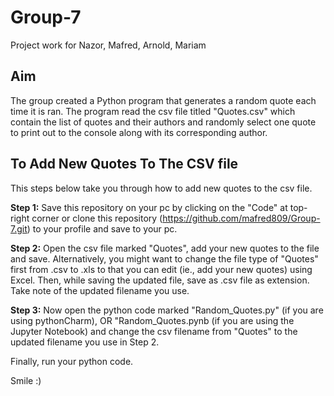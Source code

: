 # Group-7
Project work for Nazor, Mafred, Arnold, Mariam

## Aim
The group created a Python program that generates a random quote each time it is ran. The program read the csv file titled "Quotes.csv" which contain the list of quotes and their authors and randomly select one quote to print out to the console along with its corresponding author.

## To Add New Quotes To The CSV file
This steps below take you through how to add new quotes to the csv file.

**Step 1:**
Save this repository on your pc by clicking on the "Code" at top-right corner or clone this repository (https://github.com/mafred809/Group-7.git) to your profile and save to your pc.

**Step 2:** 
Open the csv file marked "Quotes", add your new quotes to the file and save.
Alternatively,
you might want to change the file type of "Quotes" first from .csv to .xls to that you can edit (ie., add your new quotes) using Excel. Then, while saving the updated file, save as .csv file as extension. Take note of the updated filename you use.

**Step 3:**
Now open the python code marked "Random_Quotes.py" (if you are using pythonCharm), OR "Random_Quotes.pynb (if you are using the
Jupyter Notebook) and change the csv filename from "Quotes" to the updated filename you use in Step 2.

Finally, run your python code.

Smile :)

